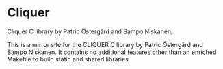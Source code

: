 # Cliquer
Cliquer C library by Patric Östergård and Sampo Niskanen,

This is a mirror site for the CLIQUER C library by Patric Östergård and Sampo Niskanen.
It contains no additional features other than an enriched Makefile to build static and shared libraries.
